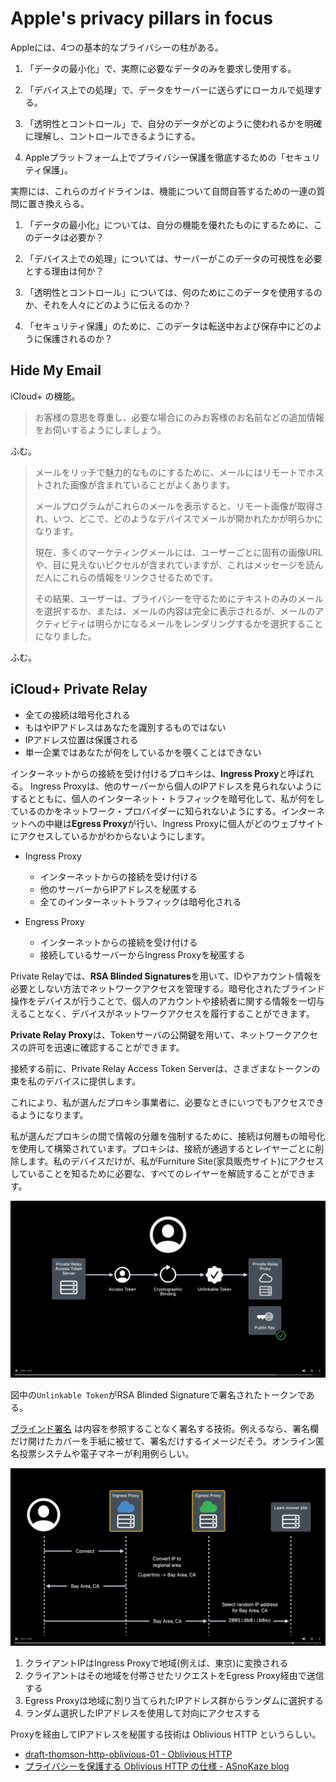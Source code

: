 # Apple's privacy pillars in focus

Appleには、4つの基本的なプライバシーの柱がある。

1. 「データの最小化」で、実際に必要なデータのみを要求し使用する。

2. 「デバイス上での処理」で、データをサーバーに送らずにローカルで処理する。

3. 「透明性とコントロール」で、自分のデータがどのように使われるかを明確に理解し、コントロールできるようにする。

4. Appleプラットフォーム上でプライバシー保護を徹底するための「セキュリティ保護」。

実際には、これらのガイドラインは、機能について自問自答するための一連の質問に置き換えらる。

1. 「データの最小化」については、自分の機能を優れたものにするために、このデータは必要か？

2. 「デバイス上での処理」については、サーバーがこのデータの可視性を必要とする理由は何か？

3. 「透明性とコントロール」については、何のためにこのデータを使用するのか、それを人々にどのように伝えるのか？

4. 「セキュリティ保護」のために、このデータは転送中および保存中にどのように保護されるのか？

## Hide My Email

iCloud+ の機能。

> お客様の意思を尊重し、必要な場合にのみお客様のお名前などの追加情報をお伺いするようにしましょう。

ふむ。

> メールをリッチで魅力的なものにするために、メールにはリモートでホストされた画像が含まれていることがよくあります。
>
> メールプログラムがこれらのメールを表示すると、リモート画像が取得され、いつ、どこで、どのようなデバイスでメールが開かれたかが明らかになります。
>
> 現在、多くのマーケティングメールには、ユーザーごとに固有の画像URLや、目に見えないピクセルが含まれていますが、これはメッセージを読んだ人にこれらの情報をリンクさせるためです。
>
> その結果、ユーザーは、プライバシーを守るためにテキストのみのメールを選択するか、または、メールの内容は完全に表示されるが、メールのアクティビティは明らかになるメールをレンダリングするかを選択することになりました。

ふむ。

## iCloud+ Private Relay

- 全ての接続は暗号化される
- もはやIPアドレスはあなたを識別するものではない
- IPアドレス位置は保護される
- 単一企業ではあなたが何をしているかを覗くことはできない

インターネットからの接続を受け付けるプロキシは、**Ingress Proxy**と呼ばれる。
Ingress Proxyは、他のサーバーから個人のIPアドレスを見られないようにするとともに、個人のインターネット・トラフィックを暗号化して、私が何をしているのかをネットワーク・プロバイダーに知られないようにする。インターネットへの中継は**Egress Proxy**が行い、Ingress Proxyに個人がどのウェブサイトにアクセスしているかがわからないようにします。

- Ingress Proxy
    - インターネットからの接続を受け付ける
    - 他のサーバーからIPアドレスを秘匿する
    - 全てのインターネットトラフィックは暗号化される

- Engress Proxy
    - インターネットからの接続を受け付ける
    - 接続しているサーバーからIngress Proxyを秘匿する

Private Relayでは、**RSA Blinded Signatures**を用いて、IDやアカウント情報を必要としない方法でネットワークアクセスを管理する。暗号化されたブラインド操作をデバイスが行うことで、個人のアカウントや接続者に関する情報を一切与えることなく、デバイスがネットワークアクセスを履行することができます。

**Private Relay Proxy**は、Tokenサーバの公開鍵を用いて、ネットワークアクセスの許可を迅速に確認することができます。

接続する前に、Private Relay Access Token Serverは、さまざまなトークンの束を私のデバイスに提供します。

これにより、私が選んだプロキシ事業者に、必要なときにいつでもアクセスできるようになります。

私が選んだプロキシの間で情報の分離を強制するために、接続は何層もの暗号化を使用して構築されています。プロキシは、接続が通過するとレイヤーごとに削除します。私のデバイスだけが、私がFurniture Site(家具販売サイト)にアクセスしていることを知るために必要な、すべてのレイヤーを解読することができます。

![Access Token Management](private-relay-token.png)

図中の`Unlinkable Token`がRSA Blinded Signatureで署名されたトークンである。

[ブラインド署名](https://ja.wikipedia.org/wiki/%E3%83%96%E3%83%A9%E3%82%A4%E3%83%B3%E3%83%89%E7%BD%B2%E5%90%8D) は内容を参照することなく署名する技術。例えるなら、署名欄だけ開けたカバーを手紙に被せて、署名だけするイメージだそう。オンライン匿名投票システムや電子マネーが利用例らしい。

![Proxies Sequences](private-relay-seq.png)

1. クライアントIPはIngress Proxyで地域(例えば、東京)に変換される
2. クライアントはその地域を付帯させたリクエストをEgress Proxy経由で送信する
3. Egress Proxyは地域に割り当てられたIPアドレス群からランダムに選択する
4. ランダム選択したIPアドレスを使用して対向にアクセスする

Proxyを経由してIPアドレスを秘匿する技術は Oblivious HTTP というらしい。

- [draft-thomson-http-oblivious-01 - Oblivious HTTP](https://datatracker.ietf.org/doc/draft-thomson-http-oblivious/)
- [プライバシーを保護する Oblivious HTTP の仕様 - ASnoKaze blog](https://asnokaze.hatenablog.com/entry/2021/02/08/001011)
